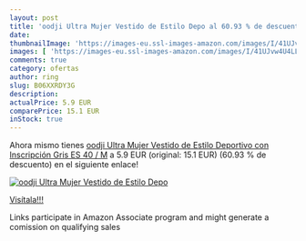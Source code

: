 ```yaml
---
layout: post
title: 'oodji Ultra Mujer Vestido de Estilo Depo al 60.93 % de descuento'
date: 
thumbnailImage: 'https://images-eu.ssl-images-amazon.com/images/I/41UJvw4U4LL._SL200_.jpg'
images: [ 'https://images-eu.ssl-images-amazon.com/images/I/41UJvw4U4LL._SL200_.jpg' ]
comments: true
category: ofertas
author: ring
slug: B06XXRDY3G
description:
actualPrice: 5.9 EUR
comparePrice: 15.1 EUR
inStock: true
---
```


Ahora mismo tienes [oodji Ultra Mujer Vestido de Estilo Deportivo con Inscripción  Gris  ES 40 / M](https://www.amazon.es/dp/B06XXRDY3G/?tag=tolees-21) a 5.9 EUR (original: 15.1 EUR) (60.93 %  de descuento) en el siguiente enlace!

[![oodji Ultra Mujer Vestido de Estilo Depo](https://images-eu.ssl-images-amazon.com/images/I/41UJvw4U4LL._SL200_.jpg)](https://www.amazon.es/dp/B06XXRDY3G/?tag=tolees-21)

[Visítala!!!](https://www.amazon.es/dp/B06XXRDY3G/?tag=tolees-21)

Links participate in Amazon Associate program and might generate a comission on qualifying sales
